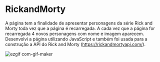 # RickandMorty

A página tem a finalidade de apresentar personagens da série Rick and Morty toda vez que a página é recarregada. A cada vez que a página for recarregada 4 novos personagens com nome e imagem aparecem. Desenvolvi a página utilizando JavaScript e também foi usada para a construção a API do Rick and Morty (https://rickandmortyapi.com/).

![ezgif com-gif-maker](https://user-images.githubusercontent.com/82004716/122127187-338f7800-ce09-11eb-9812-a5b3c2dc14d9.gif)



